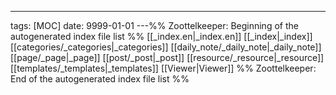 ---
tags: [MOC]
date: 9999-01-01
---%% Zoottelkeeper: Beginning of the autogenerated index file list  %%
 [[_index.en|_index.en]]
 [[_index|_index]]
 [[categories/_categories|_categories]]
 [[daily_note/_daily_note|_daily_note]]
 [[page/_page|_page]]
 [[post/_post|_post]]
 [[resource/_resource|_resource]]
 [[templates/_templates|_templates]]
 [[Viewer|Viewer]]
%% Zoottelkeeper: End of the autogenerated index file list  %%
